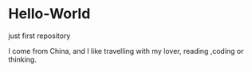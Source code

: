 # Hello-World
just first repository

I come from China, and I like travelling with my lover, reading ,coding or thinking.
